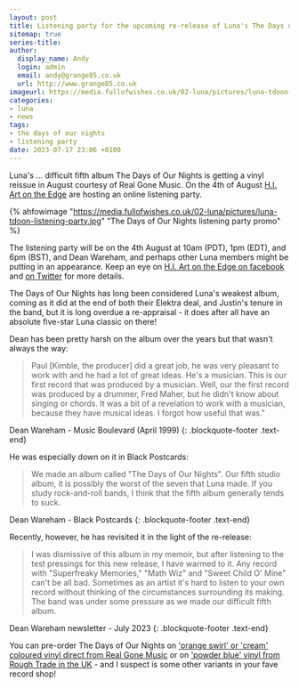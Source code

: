 ```yaml
---
layout: post
title: Listening party for the upcoming re-release of Luna's The Days of Our Nights
sitemap: true
series-title:
author:
  display_name: Andy
  login: admin
  email: andy@grange85.co.uk
  url: http://www.grange85.co.uk
imageurl: https://media.fullofwishes.co.uk/02-luna/pictures/luna-tdoon-listening-party.jpg
categories:
- luna
- news
tags:
- the days of our nights
- listening party
date: 2023-07-17 23:06 +0100
---
```

Luna's ... difficult fifth album The Days of Our Nights is getting a vinyl reissue in August courtesy of Real Gone Music.  On the 4th of August [H.I. Art on the Edge](https://www.facebook.com/H.I.ArtontheEdge) are hosting an online listening party.

{% ahfowimage "https://media.fullofwishes.co.uk/02-luna/pictures/luna-tdoon-listening-party.jpg" "The Days of Our Nights listening party promo" %}

The listening party will be on the 4th August at 10am (PDT), 1pm (EDT), and 6pm (BST), and Dean Wareham, and perhaps other Luna members might be putting in an appearance. Keep an eye on [H.I. Art on the Edge on facebook](https://www.facebook.com/H.I.ArtontheEdge/posts/pfbid02TZvQxq2aRqSZ6X4sVZUa8tkjyU7dpEuVWuQ2naULJC8mmq7BzoTUvgYVZbvZzQrBl) and [on Twitter](https://twitter.com/thehiart418) for more details.

The Days of Our Nights has long been considered Luna's weakest album, coming as it did at the end of both their Elektra deal, and Justin's tenure in the band, but it is long overdue a re-appraisal - it does after all have an absolute five-star Luna classic on there!

Dean has been pretty harsh on the album over the years but that wasn't always the way:

>  Paul [Kimble, the producer] did a great job, he was very pleasant to work with and he had a lot of great ideas. He's a musician. This is our first record that was produced by a musician. Well, our the first record was produced by a drummer, Fred Maher, but he didn't know about singing or chords. It was a bit of a revelation to work with a musician, because they have musical ideas. I forgot how useful that was."

Dean Wareham - Music Boulevard (April 1999) 
{: .blockquote-footer .text-end}

He was especially down on it in Black Postcards:

> We made an album called "The Days of Our Nights". Our fifth studio album, it is possibly the worst of the seven that Luna made. If you study rock-and-roll bands, I think that the fifth album generally tends to suck.

Dean Wareham - Black Postcards
{: .blockquote-footer .text-end}

Recently, however, he has revisited it in the light of the re-release:

>  I was dismissive of this album in my memoir, but after listening to the test pressings for this new release, I have warmed to it.  Any record with "Superfreaky Memories," "Math Wiz" and "Sweet Child O' Mine" can't be all bad.  Sometimes as an artist it's hard to listen to your own record without thinking of the circumstances surrounding its making. The band was under some pressure as we made our difficult fifth album.

 Dean Wareham newsletter - July 2023
{: .blockquote-footer .text-end}

You can pre-order The Days of Our Nights on ['orange swirl' or 'cream' coloured vinyl direct from Real Gone Music](https://realgonemusic.com/collections/upcoming/products/luna-the-days-of-our-nights-lp) or on ['powder blue' vinyl from Rough Trade in the UK](https://www.roughtrade.com/gb/product/luna/the-days-of-our-nights-2) - and I suspect is some other variants in your fave record shop!

